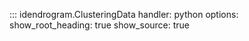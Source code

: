 ::: idendrogram.ClusteringData
    handler: python
    options:      
      show_root_heading: true
      show_source: true 